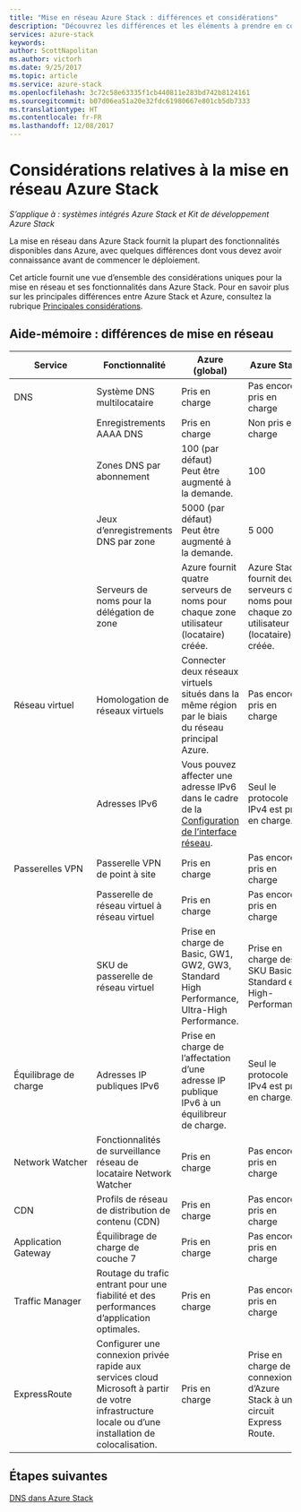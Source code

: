 ```yaml
---
title: "Mise en réseau Azure Stack : différences et considérations"
description: "Découvrez les différences et les éléments à prendre en compte lors de l’utilisation de la mise en réseau dans Azure Stack."
services: azure-stack
keywords: 
author: ScottNapolitan
ms.author: victorh
ms.date: 9/25/2017
ms.topic: article
ms.service: azure-stack
ms.openlocfilehash: 3c72c58e63335f1cb440811e283bd742b8124161
ms.sourcegitcommit: b07d06ea51a20e32fdc61980667e801cb5db7333
ms.translationtype: HT
ms.contentlocale: fr-FR
ms.lasthandoff: 12/08/2017
---
```

# <a name="considerations-for-azure-stack-networking"></a>Considérations relatives à la mise en réseau Azure Stack

*S’applique à : systèmes intégrés Azure Stack et Kit de développement Azure Stack*

La mise en réseau dans Azure Stack fournit la plupart des fonctionnalités disponibles dans Azure, avec quelques différences dont vous devez avoir connaissance avant de commencer le déploiement.


Cet article fournit une vue d’ensemble des considérations uniques pour la mise en réseau et ses fonctionnalités dans Azure Stack. Pour en savoir plus sur les principales différences entre Azure Stack et Azure, consultez la rubrique [Principales considérations](azure-stack-considerations.md).


## <a name="cheat-sheet-networking-differences"></a>Aide-mémoire : différences de mise en réseau

|Service | Fonctionnalité | Azure (global) | Azure Stack |
| --- | --- | --- | --- |
| DNS | Système DNS multilocataire | Pris en charge| Pas encore pris en charge|
| |Enregistrements AAAA DNS|Pris en charge|Non pris en charge|
| |Zones DNS par abonnement|100 (par défaut)<br>Peut être augmenté à la demande.|100|
| |Jeux d’enregistrements DNS par zone|5000 (par défaut)<br>Peut être augmenté à la demande.|5 000|
||Serveurs de noms pour la délégation de zone|Azure fournit quatre serveurs de noms pour chaque zone utilisateur (locataire) créée.|Azure Stack fournit deux serveurs de noms pour chaque zone utilisateur (locataire) créée.|
| Réseau virtuel|Homologation de réseaux virtuels|Connecter deux réseaux virtuels situés dans la même région par le biais du réseau principal Azure.|Pas encore pris en charge|
| |Adresses IPv6|Vous pouvez affecter une adresse IPv6 dans le cadre de la [Configuration de l’interface réseau](https://docs.microsoft.com/azure/virtual-network/virtual-network-network-interface-addresses#ip-address-versions).|Seul le protocole IPv4 est pris en charge.|
|Passerelles VPN|Passerelle VPN de point à site|Pris en charge|Pas encore pris en charge|
| |Passerelle de réseau virtuel à réseau virtuel|Pris en charge|Pas encore pris en charge|
| |SKU de passerelle de réseau virtuel|Prise en charge de Basic, GW1, GW2, GW3, Standard High Performance, Ultra-High Performance. |Prise en charge des SKU Basic, Standard et High-Performance.|
|Équilibrage de charge|Adresses IP publiques IPv6|Prise en charge de l’affectation d’une adresse IP publique IPv6 à un équilibreur de charge.|Seul le protocole IPv4 est pris en charge.|
|Network Watcher|Fonctionnalités de surveillance réseau de locataire Network Watcher|Pris en charge|Pas encore pris en charge|
|CDN|Profils de réseau de distribution de contenu (CDN)|Pris en charge|Pas encore pris en charge|
|Application Gateway|Équilibrage de charge de couche 7|Pris en charge|Pas encore pris en charge|
|Traffic Manager|Routage du trafic entrant pour une fiabilité et des performances d’application optimales.|Pris en charge|Pas encore pris en charge|
|ExpressRoute|Configurer une connexion privée rapide aux services cloud Microsoft à partir de votre infrastructure locale ou d’une installation de colocalisation.|Pris en charge|Prise en charge de la connexion d’Azure Stack à un circuit Express Route.|

## <a name="next-steps"></a>Étapes suivantes

[DNS dans Azure Stack](azure-stack-dns.md)
